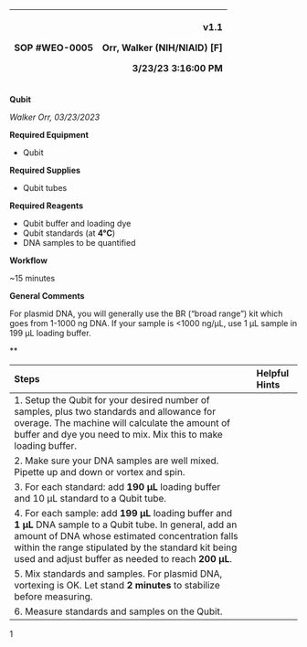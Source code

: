 ﻿|SOP #WEO-0005                   |<p>v1.1</p><p>Orr, Walker (NIH/NIAID) [F]</p><p>3/23/23 3:16:00 PM</p>|
| :- | -: |

**Qubit**

*Walker Orr, 03/23/2023*

**Required Equipment**

- Qubit

**Required Supplies**

- Qubit tubes

**Required Reagents**

- Qubit buffer and loading dye
- Qubit standards (at **4°C**)
- DNA samples to be quantified

**Workflow**

~15 minutes

**General Comments**

For plasmid DNA, you will generally use the BR (“broad range”) kit which goes from 1-1000 ng DNA. If your sample is <1000 ng/µL, use 1 µL sample in 199 µL loading buffer.

**

|**Steps**||**Helpful Hints**|
| :- | :- | :- |
|1. Setup the Qubit for your desired number of samples, plus two standards and allowance for overage. The machine will calculate the amount of buffer and dye you need to mix. Mix this to make loading buffer.|||
|2. Make sure your DNA samples are well mixed. Pipette up and down or vortex and spin.|||
|3. For each standard: add **190 µL** loading buffer and 10 µL standard to a Qubit tube.|||
|4. For each sample: add **199 µL** loading buffer and **1 µL** DNA sample to a Qubit tube. In general, add an amount of DNA whose estimated concentration falls within the range stipulated by the standard kit being used and adjust buffer as needed to reach **200 µL**.|||
|5. Mix standards and samples. For plasmid DNA, vortexing is OK. Let stand **2 minutes** to stabilize before measuring.|||
|6. Measure standards and samples on the Qubit.|||


1

